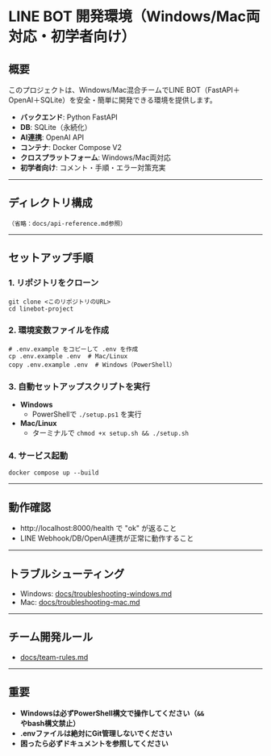 # LINE BOT 開発環境（Windows/Mac両対応・初学者向け）

## 概要
このプロジェクトは、Windows/Mac混合チームでLINE BOT（FastAPI＋OpenAI＋SQLite）を安全・簡単に開発できる環境を提供します。

- **バックエンド**: Python FastAPI
- **DB**: SQLite（永続化）
- **AI連携**: OpenAI API
- **コンテナ**: Docker Compose V2
- **クロスプラットフォーム**: Windows/Mac両対応
- **初学者向け**: コメント・手順・エラー対策充実

---

## ディレクトリ構成

```
（省略：docs/api-reference.md参照）
```

---

## セットアップ手順

### 1. リポジトリをクローン
```
git clone <このリポジトリのURL>
cd linebot-project
```

### 2. 環境変数ファイルを作成
```
# .env.example をコピーして .env を作成
cp .env.example .env  # Mac/Linux
copy .env.example .env  # Windows（PowerShell）
```

### 3. 自動セットアップスクリプトを実行
- **Windows**
  - PowerShellで `./setup.ps1` を実行
- **Mac/Linux**
  - ターミナルで `chmod +x setup.sh && ./setup.sh`

### 4. サービス起動
```
docker compose up --build
```

---

## 動作確認
- http://localhost:8000/health で "ok" が返ること
- LINE Webhook/DB/OpenAI連携が正常に動作すること

---

## トラブルシューティング
- Windows: [docs/troubleshooting-windows.md](docs/troubleshooting-windows.md)
- Mac: [docs/troubleshooting-mac.md](docs/troubleshooting-mac.md)

---

## チーム開発ルール
- [docs/team-rules.md](docs/team-rules.md)

---

## 重要
- **Windowsは必ずPowerShell構文で操作してください（`&&`やbash構文禁止）**
- **.envファイルは絶対にGit管理しないでください**
- **困ったら必ずドキュメントを参照してください** 